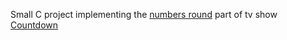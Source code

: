 Small C project implementing the [numbers round](https://en.wikipedia.org/wiki/Countdown_(game_show)#Numbers_round) part of tv show [Countdown](https://en.wikipedia.org/wiki/Countdown_(game_show))
